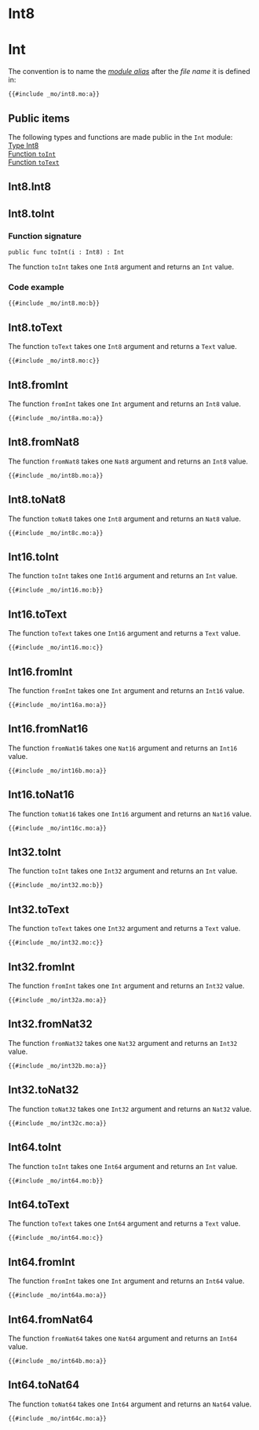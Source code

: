 # Int8

# Int
The convention is to name the [*module alias*](/common-programming-concepts/modules.html#imports) after the *file name* it is defined in:

```motoko
{{#include _mo/int8.mo:a}}
```
## Public items
The following types and functions are made public in the `Int` module:  
[Type Int8](#int8int8)  
[Function `toInt`](#int8toint)    
[Function `toText`](#int8totext)  

## Int8.Int8


## Int8.toInt
### Function signature
```motoko
public func toInt(i : Int8) : Int
```
The function `toInt` takes one `Int8` argument and returns an `Int` value.

### Code example
```motoko
{{#include _mo/int8.mo:b}}
```
## Int8.toText
The function `toText` takes one `Int8` argument and returns a `Text` value. 

```motoko
{{#include _mo/int8.mo:c}}
```
## Int8.fromInt
The function `fromInt` takes one `Int` argument and returns an `Int8` value. 

```motoko
{{#include _mo/int8a.mo:a}}
```
## Int8.fromNat8
The function `fromNat8` takes one `Nat8` argument and returns an `Int8` value. 

```motoko
{{#include _mo/int8b.mo:a}}
```
## Int8.toNat8
The function `toNat8` takes one `Int8` argument and returns an `Nat8` value. 

```motoko
{{#include _mo/int8c.mo:a}}
```

## Int16.toInt
The function `toInt` takes one `Int16` argument and returns an `Int` value. 

```motoko
{{#include _mo/int16.mo:b}}
```

## Int16.toText
The function `toText` takes one `Int16` argument and returns a `Text` value. 

```motoko
{{#include _mo/int16.mo:c}}
```

## Int16.fromInt
The function `fromInt` takes one `Int` argument and returns an `Int16` value. 

```motoko
{{#include _mo/int16a.mo:a}}
```

## Int16.fromNat16
The function `fromNat16` takes one `Nat16` argument and returns an `Int16` value. 

```motoko
{{#include _mo/int16b.mo:a}}
```

## Int16.toNat16
The function `toNat16` takes one `Int16` argument and returns an `Nat16` value. 

```motoko
{{#include _mo/int16c.mo:a}}
```

## Int32.toInt
The function `toInt` takes one `Int32` argument and returns an `Int` value. 

```motoko
{{#include _mo/int32.mo:b}}
```

## Int32.toText
The function `toText` takes one `Int32` argument and returns a `Text` value. 

```motoko
{{#include _mo/int32.mo:c}}
```

## Int32.fromInt
The function `fromInt` takes one `Int` argument and returns an `Int32` value. 

```motoko
{{#include _mo/int32a.mo:a}}
```

## Int32.fromNat32
The function `fromNat32` takes one `Nat32` argument and returns an `Int32` value. 

```motoko
{{#include _mo/int32b.mo:a}}
```

## Int32.toNat32
The function `toNat32` takes one `Int32` argument and returns an `Nat32` value. 

```motoko
{{#include _mo/int32c.mo:a}}
```

## Int64.toInt
The function `toInt` takes one `Int64` argument and returns an `Int` value. 

```motoko
{{#include _mo/int64.mo:b}}
```

## Int64.toText
The function `toText` takes one `Int64` argument and returns a `Text` value. 

```motoko
{{#include _mo/int64.mo:c}}
```

## Int64.fromInt
The function `fromInt` takes one `Int` argument and returns an `Int64` value. 

```motoko
{{#include _mo/int64a.mo:a}}
```

## Int64.fromNat64
The function `fromNat64` takes one `Nat64` argument and returns an `Int64` value. 

```motoko
{{#include _mo/int64b.mo:a}}
```

## Int64.toNat64
The function `toNat64` takes one `Int64` argument and returns an `Nat64` value. 

```motoko
{{#include _mo/int64c.mo:a}}
```

